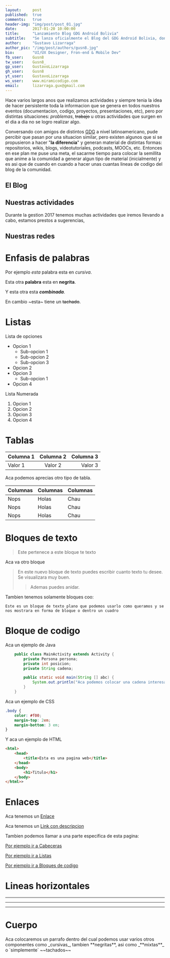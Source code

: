 ```yaml
---
layout:     post
published:  true
comments:   true
header-img: "img/post/post_01.jpg"
date:       2017-01-20 10:00:00
title:      "Lanzamiento Blog GDG Android Bolivia"
subtitle:   "Se lanza oficialmente el Blog del GDG Android Bolivia, donde tendremos persistente toda información acerca de la comunidad."
author:     "Gustavo Lizarraga"
author_pic: "/img/post/authors/gusn8.jpg"
bio:        "UI/UX Designer, Fron-end & Mobile Dev"
fb_user:    Gusn8
tw_user:    Gusn8_
gp_user:    GustavoLizarraga
gh_user:    Gusn8
yt_user:    GustavoLizarraga
ws_user:    www.miramicodigo.com
email:      lizarraga.gux@gmail.com
---
```

Hace varios largos anos que realizamos actividades y siempre tenia la idea de hacer persistente toda la informacion que se genera en todos nuestros eventos (documentacion, codigo, proyectos, presentaciones, etc), pero por distintas situaciones: *problemas*, ~~trabajo~~ u otras actividades que surgen en el dia a dia no se logro realizar algo.

Conversando con amigos de distintos [GDG](www.google.com) a nivel latinoamericano, pude percibir que pasan por una situacion similar, pero existen algunos que si se propusieron a hacer "**la diferencia**" y generan material de distintas formas: repositorios, wikis, blogs, videotutoriales, podcasts, MOOCs, etc. Entonces en ese plan me puse una meta, el sacarme tiempo para colocar la semillita que anime a la comunidad a generar algun tipo de material (inicialmente) y es asi que de cuando en cuando a hacer unas cuantas lineas de codigo del blog de la comunidad.

## El Blog

## Nuestras actividades

Durante la gestion 2017 tenemos muchas actividades que iremos llevando a cabo, estamos prestos a sugerencias,  

## Nuestras redes




# Enfasis de palabras

Por ejemplo *esta* palabra esta en _cursiva_.

Esta otra **palabra** esta en **negrita**.

Y esta otra esta _**combinada**_.

En cambio ~esta~ tiene un ~~tachado~~.

# Listas <a id="listas"></a>
Lista de opciones
* Opcion 1
    - Sub-opcion 1
    - Sub-opcion 2
    - Sub-opcion 3
* Opcion 2
* Opcion 3
    - Sub-opcion 1
* Opcion 4

Lista Numerada

1. Opcion 1
2. Opcion 2
3. Opcion 3
4. Opcion 4


# Tablas

| Columna 1 | Columna 2 | Columna 3 |
|:--------- |:---------:| ---------:|
| Valor 1   | Valor 2   | Valor 3   | 

Aca podemos aprecias otro tipo de tabla.

Columnas | Columnas | Columnas
--- | --- | ---
Nops | Holas | Chau
Nops | Holas | Chau
Nops | Holas | Chau

# Bloques de texto

> Este pertenece a este bloque te texto

Aca va otro bloque

> En este nuevo bloque de texto puedes escribir cuanto texto tu desee.
> Se visualizara muy buen.
> > Ademas puedes anidar.

Tambien tenemos solamente bloques coo:

```
Este es un bloque de texto plano que podemos usarlo como queramos y se nos mostrara en forma de bloque o dentro un cuadro
```


# Bloque de codigo <a id="codigo"></a>
Aca un ejemplo de Java 
```java
    public class MainActivity extends Activity {
        private Persona persona;
        private int posicion;
        private String cadena;

        public static void main(String [] abc) {
            System.out.println("Aca podemos colocar una cadena interesante: "+persona);
        }
    }
```
Aca un ejemplo de CSS
```css
.body {
    color: #f00;
    margin-top: 2em;
    margin-bottom: 3 em;
}
```
Y aca un ejemplo de HTML
```html
<html>
    <head>
        <title>Esta es una pagina web</title>
    </head>
    <body>
        <h1>Titulo</h1>
    </body>
</html>>
```

# Enlaces

Aca tenemos un [Enlace](http://www.google.com)

Aca tenemos un [Link con descripcion](http://www.google.com "Nos vamos a Google")

Tambien podemos llamar a una parte especifica de esta pagina:

[Por ejemplo ir a Cabeceras](#cabeceras)

[Por ejemplo ir a Listas](#listas)

[Por ejemplo ir a Bloques de codigo](#codigo)

# Lineas horizontales

___

---

***

# Cuerpo

<span class="text-body">
Aca colocaremos un parrafo dentro del cual podemos usar varios otros componentes como _cursivas_, tambien **negritas**, asi como _**mixtas**_ o `simplemente` ~~tachados~~
</span>
